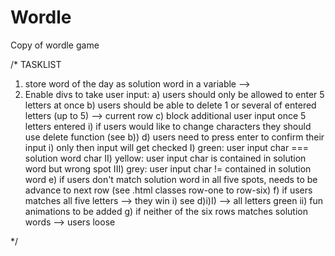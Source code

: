 # Wordle
Copy of wordle game

/* TASKLIST
1. store word of the day as solution word in a variable --> 
2. Enable divs to take user input:
    a) users should only be allowed to enter 5 letters at once
    b) users should be able to delete 1 or several of entered letters (up to 5) --> current row
    c) block additional user input once 5 letters entered
        i) if users would like to change characters they should use delete function (see b))
    d) users need to press enter to confirm their input
        i) only then input will get checked
            I)    green:  user input char === solution word char
            II)   yellow: user input char is contained in solution word but wrong spot
            III)  grey:   user input char != contained in solution word
    e)  if users don't match solution word in all five spots, 
        needs to be advance to next row (see .html classes row-one to row-six)
    f) if users matches all five letters --> they win
        i)  see d)i)I) --> all letters green
        ii) fun animations to be added 
    g) if neither of the six rows matches solution words --> users loose 

*/

